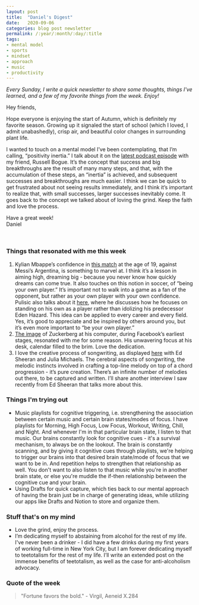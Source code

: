 ```yaml
---
layout: post
title:  "Daniel's Digest"
date:   2020-09-06
categories: blog post newsletter
permalink: /:year/:month/:day/:title
tags:
- mental model
- sports
- mindset
- approach
- music
- productivity
---
```


*Every Sunday, I write a quick newsletter to share some thoughts, things I've learned, and a few of my favorite things from the week. Enjoy!*

Hey friends,

Hope everyone is enjoying the start of Autumn, which is definitely my favorite season. Growing up it signaled the start of school (which I loved, I admit unabashedly), crisp air, and beautiful color changes in surrounding plant life.

I wanted to touch on a mental model I’ve been contemplating, that I’m calling, “positivity inertia.” I talk about it on the [latest podcast episode](https://open.spotify.com/episode/6KVxE1SPtM9ljmBwrzN51w) with my friend, Russell Bogue. It’s the concept that success and big breakthroughs are the result of many many steps, and that, with the accumulation of these steps, an “inertia” is achieved, and subsequent successes and breakthroughs are much easier. I think we can be quick to get frustrated about not seeing results immediately, and I think it’s important to realize that, with small successes, larger successes inevitably come. It goes back to the concept we talked about of loving the grind. Keep the faith and love the process.

Have a great week!\
Daniel

<br>

### Things that resonated with me this week

1. Kylian Mbappe’s confidence in [this match](https://www.youtube.com/watch?v=9Rhjrm1jFAI) at the age of 19, against Messi’s Argentina, is something to marvel at. I think it’s a lesson in aiming high, dreaming big - because you never know how quickly dreams can come true. It also touches on this notion in soccer, of “being your own player.” It’s important not to walk into a game as a fan of the opponent, but rather as your own player with your own confidence. Pulisic also talks about it [here](https://www.google.com/url?sa=t&source=web&cd=&ved=2ahUKEwjw-5uKxL_rAhXhkOAKHfX2BIYQtwIwAHoECAUQAQ&url=https%3A%2F%2Fwww.youtube.com%2Fwatch%3Fv%3DKONCiDf8Ktg%26autoplay%3D1&usg=AOvVaw0XMc3fU5811ebZ98Ou66Ge), where he discusses how he focuses on standing on his own as a player rather than idolizing his predecessor Eden Hazard. This idea can be applied to every career and every field. Yes, it’s good to appreciate and be inspired by others around you, but it’s even more important to “be your own player.”
2. [The image](https://twitter.com/JonErlichman/status/1294284955044978688) of Zuckerberg at his computer, during Facebook’s earliest stages, resonated with me for some reason. His unwavering focus at his desk, calendar filled to the brim. Love the dedication.
3. I love the creative process of songwriting, as displayed [here](https://www.youtube.com/watch?v=vqWtvXQ7IUc) with Ed Sheeran and Julia Michaels. The cerebral aspects of songwriting, the melodic instincts involved in crafting a top-line melody on top of a chord progression - it’s pure creation. There’s an infinite number of melodies out there, to be captured and written. I’ll share another interview I saw recently from Ed Sheeran that talks more about this.

### Things I'm trying out

- Music playlists for cognitive triggering, i.e. strengthening the association between certain music and certain brain states/modes of focus. I have playlists for Morning, High Focus, Low Focus, Workout, Writing, Chill, and Night. And whenever I'm in that particular brain state, I listen to that music. Our brains constantly look for cognitive cues - it's a survival mechanism, to always be on the lookout. The brain is constantly scanning, and by giving it cognitive cues through playlists, we're helping to trigger our brains into that desired brain state/mode of focus that we want to be in. And repetition helps to strengthen that relationship as well. You don't want to also listen to that music while you're in another brain state, or else you're muddle the if-then relationship between the cognitive cue and your brain.
- Using Drafts for quick capture, which ties back to our mental approach of having the brain just be in charge of generating ideas, while utilizing our apps like Drafts and Notion to store and organize them.

### Stuff that's on my mind

- Love the grind, enjoy the process.
- I’m dedicating myself to abstaining from alcohol for the rest of my life. I've never been a drinker - I did have a few drinks during my first years of working full-time in New York City, but I am forever dedicating myself to teetotalism for the rest of my life. I’ll write an extended post on the immense benefits of teetotalism, as well as the case for anti-alcoholism advocacy.

### Quote of the week

> "Fortune favors the bold." - Virgil, Aeneid X.284
